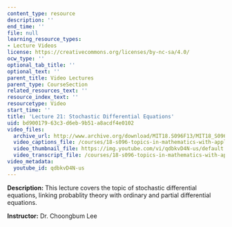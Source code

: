 ```yaml
---
content_type: resource
description: ''
end_time: ''
file: null
learning_resource_types:
- Lecture Videos
license: https://creativecommons.org/licenses/by-nc-sa/4.0/
ocw_type: ''
optional_tab_title: ''
optional_text: ''
parent_title: Video Lectures
parent_type: CourseSection
related_resources_text: ''
resource_index_text: ''
resourcetype: Video
start_time: ''
title: 'Lecture 21: Stochastic Differential Equations'
uid: bd900179-63c3-d6eb-9b51-a8acdf4e0102
video_files:
  archive_url: http://www.archive.org/download/MIT18.S096F13/MIT18_S096F13_lec21_300k.mp4
  video_captions_file: /courses/18-s096-topics-in-mathematics-with-applications-in-finance-fall-2013/dd291dedf9cb551299fe9c6c00a98da7_qdbkvD4N-us.vtt
  video_thumbnail_file: https://img.youtube.com/vi/qdbkvD4N-us/default.jpg
  video_transcript_file: /courses/18-s096-topics-in-mathematics-with-applications-in-finance-fall-2013/74a46222ca5c89217c141f6da7156d76_qdbkvD4N-us.pdf
video_metadata:
  youtube_id: qdbkvD4N-us
---
```


**Description:** This lecture covers the topic of stochastic differential equations, linking probablity theory with ordinary and partial differential equations.

**Instructor:** Dr. Choongbum Lee

